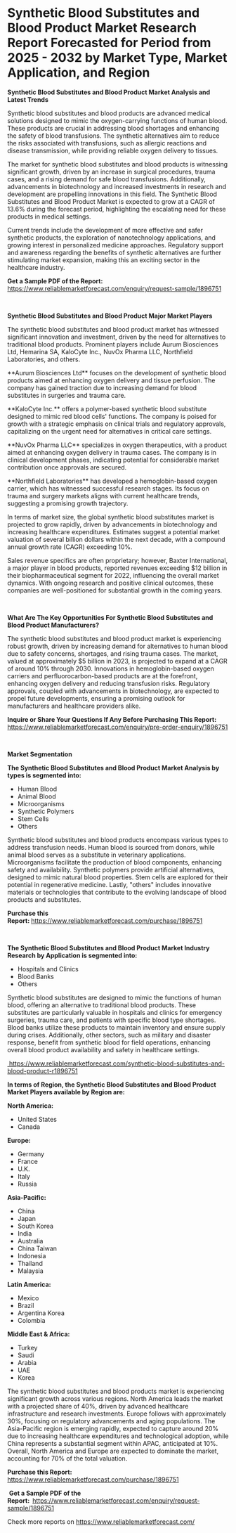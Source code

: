<p><h1>Synthetic Blood Substitutes and Blood Product Market Research Report Forecasted for Period from 2025 -  2032 by Market Type, Market Application, and Region</h1></p><p><strong>Synthetic Blood Substitutes and Blood Product Market Analysis and Latest Trends</strong></p>
<p><p>Synthetic blood substitutes and blood products are advanced medical solutions designed to mimic the oxygen-carrying functions of human blood. These products are crucial in addressing blood shortages and enhancing the safety of blood transfusions. The synthetic alternatives aim to reduce the risks associated with transfusions, such as allergic reactions and disease transmission, while providing reliable oxygen delivery to tissues.</p><p>The market for synthetic blood substitutes and blood products is witnessing significant growth, driven by an increase in surgical procedures, trauma cases, and a rising demand for safe blood transfusions. Additionally, advancements in biotechnology and increased investments in research and development are propelling innovations in this field. The Synthetic Blood Substitutes and Blood Product Market is expected to grow at a CAGR of 13.6% during the forecast period, highlighting the escalating need for these products in medical settings.</p><p>Current trends include the development of more effective and safer synthetic products, the exploration of nanotechnology applications, and growing interest in personalized medicine approaches. Regulatory support and awareness regarding the benefits of synthetic alternatives are further stimulating market expansion, making this an exciting sector in the healthcare industry.</p></p>
<p><strong>Get a Sample PDF of the Report:&nbsp;</strong> <a href="https://www.reliablemarketforecast.com/enquiry/request-sample/1896751?utm_campaign=1108&utm_medium=2&utm_source=Github&utm_content=ia&utm_term=03032025&utm_id=synthetic-blood-substitutes-and-blood-product">https://www.reliablemarketforecast.com/enquiry/request-sample/1896751</a></p>
<p>&nbsp;</p>
<p><strong>Synthetic Blood Substitutes and Blood Product Major Market Players</strong></p>
<p><p>The synthetic blood substitutes and blood product market has witnessed significant innovation and investment, driven by the need for alternatives to traditional blood products. Prominent players include Aurum Biosciences Ltd, Hemarina SA, KaloCyte Inc., NuvOx Pharma LLC, Northfield Laboratories, and others.</p><p>**Aurum Biosciences Ltd** focuses on the development of synthetic blood products aimed at enhancing oxygen delivery and tissue perfusion. The company has gained traction due to increasing demand for blood substitutes in surgeries and trauma care. </p><p>**KaloCyte Inc.** offers a polymer-based synthetic blood substitute designed to mimic red blood cells' functions. The company is poised for growth with a strategic emphasis on clinical trials and regulatory approvals, capitalizing on the urgent need for alternatives in critical care settings.</p><p>**NuvOx Pharma LLC** specializes in oxygen therapeutics, with a product aimed at enhancing oxygen delivery in trauma cases. The company is in clinical development phases, indicating potential for considerable market contribution once approvals are secured.</p><p>**Northfield Laboratories** has developed a hemoglobin-based oxygen carrier, which has witnessed successful research stages. Its focus on trauma and surgery markets aligns with current healthcare trends, suggesting a promising growth trajectory.</p><p>In terms of market size, the global synthetic blood substitutes market is projected to grow rapidly, driven by advancements in biotechnology and increasing healthcare expenditures. Estimates suggest a potential market valuation of several billion dollars within the next decade, with a compound annual growth rate (CAGR) exceeding 10%.</p><p>Sales revenue specifics are often proprietary; however, Baxter International, a major player in blood products, reported revenues exceeding $12 billion in their biopharmaceutical segment for 2022, influencing the overall market dynamics. With ongoing research and positive clinical outcomes, these companies are well-positioned for substantial growth in the coming years.</p></p>
<p>&nbsp;</p>
<p><strong>What Are The Key Opportunities For Synthetic Blood Substitutes and Blood Product Manufacturers?</strong></p>
<p><p>The synthetic blood substitutes and blood product market is experiencing robust growth, driven by increasing demand for alternatives to human blood due to safety concerns, shortages, and rising trauma cases. The market, valued at approximately $5 billion in 2023, is projected to expand at a CAGR of around 10% through 2030. Innovations in hemoglobin-based oxygen carriers and perfluorocarbon-based products are at the forefront, enhancing oxygen delivery and reducing transfusion risks. Regulatory approvals, coupled with advancements in biotechnology, are expected to propel future developments, ensuring a promising outlook for manufacturers and healthcare providers alike.</p></p>
<p><strong>Inquire or Share Your Questions If Any Before Purchasing This Report:</strong> <a href="https://www.reliablemarketforecast.com/enquiry/pre-order-enquiry/1896751?utm_campaign=1108&utm_medium=2&utm_source=Github&utm_content=ia&utm_term=03032025&utm_id=synthetic-blood-substitutes-and-blood-product">https://www.reliablemarketforecast.com/enquiry/pre-order-enquiry/1896751</a></p>
<p>&nbsp;</p>
<p><strong>Market Segmentation</strong></p>
<p><strong>The Synthetic Blood Substitutes and Blood Product Market Analysis by types is segmented into:</strong></p>
<p><ul><li>Human Blood</li><li>Animal Blood</li><li>Microorganisms</li><li>Synthetic Polymers</li><li>Stem Cells</li><li>Others</li></ul></p>
<p><p>Synthetic blood substitutes and blood products encompass various types to address transfusion needs. Human blood is sourced from donors, while animal blood serves as a substitute in veterinary applications. Microorganisms facilitate the production of blood components, enhancing safety and availability. Synthetic polymers provide artificial alternatives, designed to mimic natural blood properties. Stem cells are explored for their potential in regenerative medicine. Lastly, "others" includes innovative materials or technologies that contribute to the evolving landscape of blood products and substitutes.</p></p>
<p><strong>Purchase this Report:&nbsp;</strong><a href="https://www.reliablemarketforecast.com/purchase/1896751?utm_campaign=1108&utm_medium=2&utm_source=Github&utm_content=ia&utm_term=03032025&utm_id=synthetic-blood-substitutes-and-blood-product">https://www.reliablemarketforecast.com/purchase/1896751</a></p>
<p>&nbsp;</p>
<p><strong>The Synthetic Blood Substitutes and Blood Product Market Industry Research by Application is segmented into:</strong></p>
<p><ul><li>Hospitals and Clinics</li><li>Blood Banks</li><li>Others</li></ul></p>
<p><p>Synthetic blood substitutes are designed to mimic the functions of human blood, offering an alternative to traditional blood products. These substitutes are particularly valuable in hospitals and clinics for emergency surgeries, trauma care, and patients with specific blood type shortages. Blood banks utilize these products to maintain inventory and ensure supply during crises. Additionally, other sectors, such as military and disaster response, benefit from synthetic blood for field operations, enhancing overall blood product availability and safety in healthcare settings.</p></p>
<p><a href="https://www.reliablemarketforecast.com/synthetic-blood-substitutes-and-blood-product-r1896751?utm_campaign=1108&utm_medium=2&utm_source=Github&utm_content=ia&utm_term=03032025&utm_id=synthetic-blood-substitutes-and-blood-product">&nbsp;https://www.reliablemarketforecast.com/synthetic-blood-substitutes-and-blood-product-r1896751</a></p>
<p><strong>In terms of Region, the Synthetic Blood Substitutes and Blood Product Market Players available by Region are:</strong></p>
<p>
    <p> <strong> North America: </strong>
        <ul>
            <li>United States</li>
            <li>Canada</li>
        </ul>
        </p> 
    <p> <strong> Europe: </strong>
        <ul>
            <li>Germany</li>
            <li>France</li>
            <li>U.K.</li>
            <li>Italy</li>
            <li>Russia</li>
        </ul>
        </p> 
    <p> <strong> Asia-Pacific: </strong>
        <ul>
            <li>China</li>
            <li>Japan</li>
            <li>South Korea</li>
            <li>India</li>
            <li>Australia</li>
            <li>China Taiwan</li>
            <li>Indonesia</li>
            <li>Thailand</li>
            <li>Malaysia</li>
        </ul>
        </p> 
    <p> <strong> Latin America: </strong>
        <ul>
            <li>Mexico</li>
            <li>Brazil</li>
            <li>Argentina Korea</li>
            <li>Colombia</li>
        </ul>
        </p> 
    <p> <strong> Middle East & Africa: </strong>
        <ul>
            <li>Turkey</li>
            <li>Saudi</li>
            <li>Arabia</li>
            <li>UAE</li>
            <li>Korea</li>
        </ul>
    </p>
    </p>
<p><p>The synthetic blood substitutes and blood products market is experiencing significant growth across various regions. North America leads the market with a projected share of 40%, driven by advanced healthcare infrastructure and research investments. Europe follows with approximately 30%, focusing on regulatory advancements and aging populations. The Asia-Pacific region is emerging rapidly, expected to capture around 20% due to increasing healthcare expenditures and technological adoption, while China represents a substantial segment within APAC, anticipated at 10%. Overall, North America and Europe are expected to dominate the market, accounting for 70% of the total valuation.</p></p>
<p><strong>Purchase this Report: </strong><a href="https://www.reliablemarketforecast.com/purchase/1896751?utm_campaign=1108&utm_medium=2&utm_source=Github&utm_content=ia&utm_term=03032025&utm_id=synthetic-blood-substitutes-and-blood-product">https://www.reliablemarketforecast.com/purchase/1896751</a></p>
<p>&nbsp;<strong>Get a Sample PDF of the Report:&nbsp;&nbsp;</strong><a href="https://www.reliablemarketforecast.com/enquiry/request-sample/1896751?utm_campaign=1108&utm_medium=2&utm_source=Github&utm_content=ia&utm_term=03032025&utm_id=synthetic-blood-substitutes-and-blood-product">https://www.reliablemarketforecast.com/enquiry/request-sample/1896751</a></p>
<p><strong></strong></p>
<p>Check more reports on <a href="https://www.reliablemarketforecast.com/?utm_campaign=1108&utm_medium=2&utm_source=Github&utm_content=ia&utm_term=03032025&utm_id=synthetic-blood-substitutes-and-blood-product">https://www.reliablemarketforecast.com/</a></p>